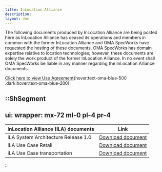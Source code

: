 ```yaml
---
title: InLocation Alliance
description:
layout: doc
---
```


The following documents produced by InLocation Alliance are being posted here as InLocation Alliance has ceased its operations and members in common with the former InLocation Alliance and OMA SpecWorks have requested the hosting of these documents. OMA SpecWorks has domain expertise relative to location technologies; however, these documents are solely the work product of the former InLocation Alliance. In no event shall OMA SpecWorks be liable in any manner regarding the InLocation Alliance documents.


[Click here to view Use Agreement](/omaspecworks/about/policies-terms){hover:text-oma-blue-500 .dark:hover:text-oma-blue-200}

::ShSegment
---
ui:
    wrapper: mx-72 ml-0 pl-4 pr-4
---
<table>
    <thead class="bg-[#00B7C1]">
        <tr>
            <th class="text-left pl-2 pt-2 text-white dark:text-black">InLocation Alliance (ILA) documents</th>
            <th class="text-left text-white dark:text-black">Link</th>
        </tr>
    </thead>
    <tbody class="bg-[#F5F2ED]">
        <tr>
            <td class="pl-2 pt-2 dark:text-black">ILA System Architecture Release 1.0</td>
            <td><a href="http://www.openmobilealliance.org/tech/affiliates/ila/ILA_System_Architecture_Release%201.0.pdf" target="_blank" class="not-prose hover:text-oma-blue-500 dark:hover:text-oma-blue-200 dark:text-black">Download document</a></td>
        </tr>
        <tr>
            <td class="pl-2 pt-2 dark:text-black">ILA Use Case Retail</td>
            <td><a href="http://www.openmobilealliance.org/tech/affiliates/ila/ILA_Use_Case_Retail.pdf" target="_blank" class="not-prose hover:text-oma-blue-500 dark:hover:text-oma-blue-200 dark:text-black">Download document</a></td>
        </tr>
        <tr>
            <td class="pl-2 pt-2 dark:text-black">ILA Use Case transportation</td>
            <td><a href="https://www.openmobilealliance.org/tech/affiliates/ila/ILA_Use_Case_transportation.pdf" target="_blank" class="not-prose hover:text-oma-blue-500 dark:hover:text-oma-blue-200 dark:text-black">Download document</a></td><!--last row-->
        </tr>
    </tbody>
</table>
::